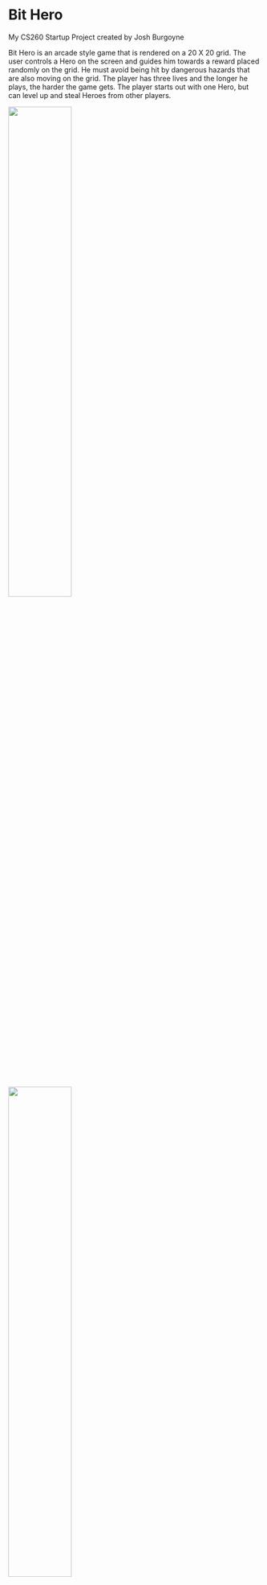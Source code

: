 
# Bit Hero
My CS260 Startup Project
created by Josh Burgoyne

Bit Hero is an arcade style game that is rendered on a 20 X 20 grid. The user controls a Hero on the screen and guides him towards a reward placed randomly on the grid. He must avoid being hit by dangerous hazards that are also moving on the grid. The player has three lives and the longer he plays, the harder the game gets. The player starts out with one Hero, but can level up and steal Heroes from other players. 

<img src="game.png" width=50% height=50%>
<img src="heroes.png" width=50% height=50%>
<img src="challenge.png" width=50% height=50%>



## Key Features:

+ Point system that keeps track of all players and their scores, and Heroes. 
+ Interaction between players.
+ Players can steal Heroes from other players.
+ Try to collect all the heroes. 

## Technologies:

#### **HTML, CSS, JavaScript:** 
The game will be rendered using HTML and CSS. There will be multiple pages including: Login, the main game page, my Heroes, and a page to see other players. The game logic uses JavaScript.

#### **Login Authentication:** 
Users will create accounts where they will keep track of their Heroes and scores. 

#### **Web Servers and Data Bases:**
 All user data will be stored on web servers.

#### **Web Sockets:** 
Users will be able to see other players scores. They will receive notifications about the status of other Players. Users can steal Heroes from other players and will be notified when they have that option.

# HTML Deliverable
Below is a summary of the html that makes up the structure of my startup website.

### 5 pages including: Login, My Heroes, Play, Scores, and Challenge.
### Login Authentication
The index.html page is the login page where the user will create a new account or sign into an existing account. User information will be stored on server database.
### Data base data
On the Scores page, there is a placeholder element in the middle that displays the top scores of all players. The data base will also keep track of each player's scores, heroes, and other data.
### Websockets
On the play.html page, on the left side, there is a placeholder element that will display real time info about other players who are currently playing.
On the scores.html page, on the left side, this placeholder element will notify the player when another player's character is vulnerable and can be challenged.
### Third Party Service Calls
On the Play.html page, an inspirational quote will be displayed after everytime the player loses a round. This quote will be fetched from a third party api.
### Other
I added images, buttons, links, headers, footers, and other elements necessary for the website.

# CSS Deliverable
index.html is the login page. Press the login button to get to the other pages.
+ done - Prerequisite: Simon CSS deployed to your production environment
+  done - Prerequisite: A link to your GitHub startup repository prominently displayed on your application's home page
+  done - Prerequisite: Notes in your startup Git repository README.md file
+  done - 30% Header, footer, and main content body. Used flex to layout sections.
+  done - 20% Navigation elements. Links highlight on hover.
+  done - 10% Responsive to window resizing. Looks great on iPad, desktop, and iPhone.
+  done - 20% Application elements. Buttons are styled and have hover animations. 
+  done - 10% Application text content. I used the Pixelify Sans font for headers and buttons. Roboto light for regular text.
+  done - 10% Application images. The images have borders and backgrouond colors. They also animate on hover. They also have dropshadows.

# Javascript Deliverable
### New Stuff
The index login page lets you create a new username and password which are stored in localstorage for now.
Upon creating an account you are given a character. You can use that character to play the game. You can name the character.
Characters are stored in local storage.
Scores are stored in local storage for now and are read into the scores table.
On the scores page, you will recieve a notification that you can challenge another user's character. If you win the challenge you get a new character.
### WebSocket
The play.html page has a placeholder that represents notifications based on other players' interactions with the game. 
The scores.html page simulates a challenge notification that tells you when another player's character is susceptible to attack. This is based on if the player recently lost a game.
### Database
Right now i use local storage to simulate database. I store player characters, scores, selected characters, usernames, passwords, etc. These will eventually become data in the database.
### 3rd Party API
after you lose a round, it will display an inspirational quote. This simulates the use of a call to a 3rd party application call.

+ done - Prerequisite: Simon JavaScript deployed to your production environment
+ done -  Prerequisite: A link to your GitHub startup repository prominently displayed on your application's home page
+ Prerequisite: Notes in your startup Git repository README.md file documenting what you modified and added with this deliverable. 
+ done -  Prerequisite: At least 10 git commits spread consistently throughout the assignment period.
+ done - Significant use of JavaScript to create a viable working application
+ done - 20% JavaScript support for future login.
+ done - 20% JavaScript support for future database data.
+ done - 20% JavaScript support for future WebSocket.
+ done - 40% JavaScript support for your application's interaction logic.

# Startup Service Deliverable
### Notes
The application makes posts and get requests on each page for things such as User Login data, user heroes data, and score data.
The play.json calls a third party quote service and displays the quote evertyime a user loses a game.
You can look through the js files for each of the pages and search for get or post functions that interact with the backend(index.js). 

+ done - Prerequisite: Simon Service deployed to your production environment
+ done - Prerequisite: A link to your GitHub startup repository prominently displayed on your application's home page
+ done - Prerequisite: Notes in your startup Git repository README.md file documenting what you modified and added with this deliverable. 
+ done - Prerequisite: At least 10 git commits spread consistently throughout the assignment period.
+ done - Backend web service support and interaction
+ done - 40% - Create an HTTP service using Node.js and Express
+ done - 10% - Frontend served up using Express static middleware
+ done - 10% - Your frontend calls third party service endpoints. 
+ done - 20% - Your backend provides service endpoints.
+ done - 20% - Your frontend calls your service endpoints.

# Startup Login Deliverable
### Notes
In this deliverable I added support for storing and retrieving data using Mongodb. The login page encrypts passwords and stores user credentials in the DataBase. It also checks to see if a username exists for authorization. In the heroes page, we store user info regarding their hero collection. The play page accesses info on the user's hero collection and also stores score info. The scores page retrieves all the scores from players. Each of the pages also checks to see if the user has a username stored in local storage. If there is no username stored, then they are redirected to the login page.

+ done Prerequisite: Simon Login deployed to your production environment with your dbConfig.json credentials
+ done Prerequisite: A link to your GitHub startup repository prominently displayed on your application's home page
+ done Prerequisite: Notes in your startup Git repository README.md file documenting what you modified and added with this deliverable. The TAs will only grade things that have been clearly described as being completed. Review the voter app as an example.
+ done Prerequisite: At least 10 git commits spread consistently throughout the assignment period.
+ done Application authentication and authorization
+ done 20% - Supports new user registration
+ done 20% - Supports existing user authentication
+ done 0% - Stores application data in MongoDB
+ done 20% - Stores and retrieves credentials in MongoDB
+ done 20% - Restricts application functionality based upon authentication


